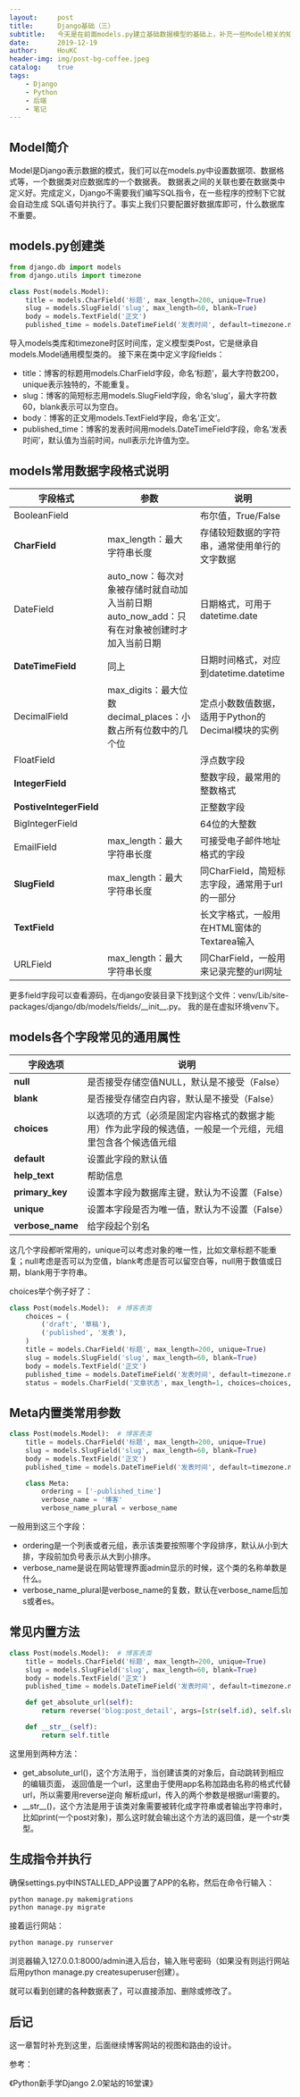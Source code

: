 ```yaml
---
layout:     post
title:      Django基础（三）
subtitle:   今天是在前面models.py建立基础数据模型的基础上，补充一些Model相关的知识。
date:       2019-12-19
author:     HouKC
header-img: img/post-bg-coffee.jpeg
catalog:    true
tags:
    - Django
    - Python
    - 后端
    - 笔记
---
```


## Model简介
Model是Django表示数据的模式，我们可以在models.py中设置数据项、数据格式等，一个数据类对应数据库的一个数据表。
数据表之间的关联也要在数据类中定义好。完成定义，Django不需要我们编写SQL指令，在一些程序的控制下它就会自动生成
SQL语句并执行了。事实上我们只要配置好数据库即可，什么数据库不重要。

## models.py创建类
```python
from django.db import models
from django.utils import timezone

class Post(models.Model):
    title = models.CharField('标题', max_length=200, unique=True)
    slug = models.SlugField('slug', max_length=60, blank=True)
    body = models.TextField('正文')
    published_time = models.DateTimeField('发表时间', default=timezone.now, null=True)
```
导入models类库和timezone时区时间库，定义模型类Post，它是继承自models.Model通用模型类的。
接下来在类中定义字段fields：
- title：博客的标题用models.CharField字段，命名‘标题’，最大字符数200，unique表示独特的，不能重复。
- slug：博客的简短标志用models.SlugField字段，命名‘slug’，最大字符数60，blank表示可以为空白。
- body：博客的正文用models.TextField字段，命名‘正文’。
- published_time：博客的发表时间用models.DateTimeField字段，命名‘发表时间’，默认值为当前时间，null表示允许值为空。

## models常用数据字段格式说明
字段格式|参数|说明
--- | --- | ---
BooleanField||布尔值，True/False
**CharField**|max_length：最大字符串长度|存储较短数据的字符串，通常使用单行的文字数据
DateField|auto_now：每次对象被存储时就自动加入当前日期<br/>auto_now_add：只有在对象被创建时才加入当前日期|日期格式，可用于datetime.date
**DateTimeField**|同上|日期时间格式，对应到datetime.datetime
DecimalField|max_digits：最大位数<br/>decimal_places：小数占所有位数中的几个位|定点小数数值数据，适用于Python的Decimal模块的实例
FloatField||浮点数字段
**IntegerField**||整数字段，最常用的整数格式
**PostiveIntegerField**||正整数字段
BigIntegerField||64位的大整数
EmailField|max_length：最大字符串长度|可接受电子邮件地址格式的字段
**SlugField**|max_length：最大字符串长度|同CharField，简短标志字段，通常用于url的一部分
**TextField**||长文字格式，一般用在HTML窗体的Textarea输入
URLField|max_length：最大字符串长度|同CharField，一般用来记录完整的url网址
更多field字段可以查看源码，在django安装目录下找到这个文件：venv/Lib/site-packages/django/db/models/fields/\_\_init__.py。
我的是在虚拟环境venv下。

## models各个字段常见的通用属性
字段选项|说明
---|---
**null**|是否接受存储空值NULL，默认是不接受（False）
**blank**|是否接受存储空白内容，默认是不接受（False）
**choices**|以选项的方式（必须是固定内容格式的数据才能用）作为此字段的候选值，一般是一个元组，元组里包含各个候选值元组
**default**|设置此字段的默认值
**help_text**|帮助信息
**primary_key**|设置本字段为数据库主键，默认为不设置（False）
**unique**|设置本字段是否为唯一值，默认为不设置（False）
**verbose_name**|给字段起个别名
这几个字段都听常用的，unique可以考虑对象的唯一性，比如文章标题不能重复；null考虑是否可以为空值，blank考虑是否可以留空白等，null用于数值或日期，blank用于字符串。

choices举个例子好了：
```python
class Post(models.Model):  # 博客表类
    choices = (
        ('draft', '草稿'),
        ('published', '发表'),
    )
    title = models.CharField('标题', max_length=200, unique=True)
    slug = models.SlugField('slug', max_length=60, blank=True)
    body = models.TextField('正文')
    published_time = models.DateTimeField('发表时间', default=timezone.now, null=True)
    status = models.CharField('文章状态', max_length=1, choices=choices, default='published')
```
## Meta内置类常用参数
```python
class Post(models.Model):  # 博客表类
    title = models.CharField('标题', max_length=200, unique=True)
    slug = models.SlugField('slug', max_length=60, blank=True)
    body = models.TextField('正文')
    published_time = models.DateTimeField('发表时间', default=timezone.now, null=True)

    class Meta:
        ordering = ['-published_time']
        verbose_name = '博客'
        verbose_name_plural = verbose_name
```
一般用到这三个字段：
- ordering是一个列表或者元组，表示该类要按照哪个字段排序，默认从小到大排，字段前加负号表示从大到小排序。
- verbose_name是说在网站管理界面admin显示的时候，这个类的名称单数是什么。
- verbose_name_plural是verbose_name的复数，默认在verbose_name后加s或者es。

## 常见内置方法
```python
class Post(models.Model):  # 博客表类
    title = models.CharField('标题', max_length=200, unique=True)
    slug = models.SlugField('slug', max_length=60, blank=True)
    body = models.TextField('正文')
    published_time = models.DateTimeField('发表时间', default=timezone.now, null=True)

    def get_absolute_url(self):
        return reverse('blog:post_detail', args=[str(self.id), self.slug])

    def __str__(self):
        return self.title
```
这里用到两种方法：
- get_absolute_url()，这个方法用于，当创建该类的对象后，自动跳转到相应的编辑页面，
返回值是一个url，这里由于使用app名称加路由名称的格式代替url，所以需要用reverse逆向
解析成url，传入的两个参数是根据url需要的。
- \_\_str__()，这个方法是用于该类对象需要被转化成字符串或者输出字符串时，
比如print(一个post对象)，那么这时就会输出这个方法的返回值，是一个str类型。

## 生成指令并执行
确保settings.py中INSTALLED_APP设置了APP的名称，然后在命令行输入：
```sh
python manage.py makemigrations
python manage.py migrate
```
接着运行网站：
```sh
python manage.py runserver
```
浏览器输入127.0.0.1:8000/admin进入后台，输入账号密码（如果没有则运行网站后用python manage.py createsuperuser创建）。

就可以看到创建的各种数据表了，可以直接添加、删除或修改了。

## 后记
这一章暂时补充到这里，后面继续博客网站的视图和路由的设计。

参考：

《Python新手学Django 2.0架站的16堂课》